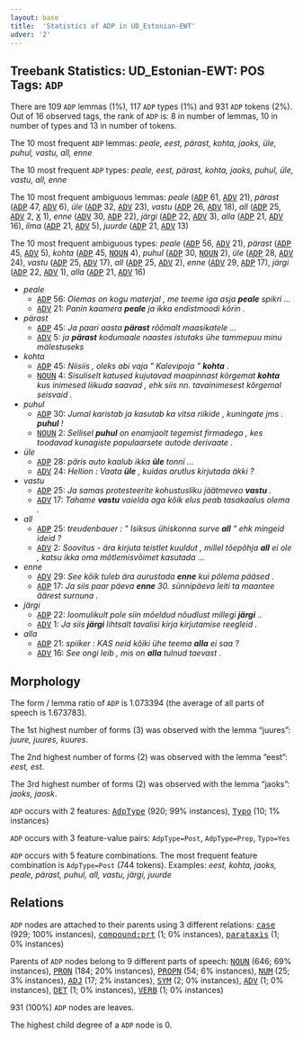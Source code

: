 ```yaml
---
layout: base
title:  'Statistics of ADP in UD_Estonian-EWT'
udver: '2'
---
```


## Treebank Statistics: UD_Estonian-EWT: POS Tags: `ADP`

There are 109 `ADP` lemmas (1%), 117 `ADP` types (1%) and 931 `ADP` tokens (2%).
Out of 16 observed tags, the rank of `ADP` is: 8 in number of lemmas, 10 in number of types and 13 in number of tokens.

The 10 most frequent `ADP` lemmas: <em>peale, eest, pärast, kohta, jaoks, üle, puhul, vastu, all, enne</em>

The 10 most frequent `ADP` types:  <em>peale, eest, pärast, kohta, jaoks, puhul, üle, vastu, all, enne</em>

The 10 most frequent ambiguous lemmas: <em>peale</em> (<tt><a href="et_ewt-pos-ADP.html">ADP</a></tt> 61, <tt><a href="et_ewt-pos-ADV.html">ADV</a></tt> 21), <em>pärast</em> (<tt><a href="et_ewt-pos-ADP.html">ADP</a></tt> 47, <tt><a href="et_ewt-pos-ADV.html">ADV</a></tt> 6), <em>üle</em> (<tt><a href="et_ewt-pos-ADP.html">ADP</a></tt> 32, <tt><a href="et_ewt-pos-ADV.html">ADV</a></tt> 23), <em>vastu</em> (<tt><a href="et_ewt-pos-ADP.html">ADP</a></tt> 26, <tt><a href="et_ewt-pos-ADV.html">ADV</a></tt> 18), <em>all</em> (<tt><a href="et_ewt-pos-ADP.html">ADP</a></tt> 25, <tt><a href="et_ewt-pos-ADV.html">ADV</a></tt> 2, <tt><a href="et_ewt-pos-X.html">X</a></tt> 1), <em>enne</em> (<tt><a href="et_ewt-pos-ADV.html">ADV</a></tt> 30, <tt><a href="et_ewt-pos-ADP.html">ADP</a></tt> 22), <em>järgi</em> (<tt><a href="et_ewt-pos-ADP.html">ADP</a></tt> 22, <tt><a href="et_ewt-pos-ADV.html">ADV</a></tt> 3), <em>alla</em> (<tt><a href="et_ewt-pos-ADP.html">ADP</a></tt> 21, <tt><a href="et_ewt-pos-ADV.html">ADV</a></tt> 16), <em>ilma</em> (<tt><a href="et_ewt-pos-ADP.html">ADP</a></tt> 21, <tt><a href="et_ewt-pos-ADV.html">ADV</a></tt> 5), <em>juurde</em> (<tt><a href="et_ewt-pos-ADP.html">ADP</a></tt> 21, <tt><a href="et_ewt-pos-ADV.html">ADV</a></tt> 13)

The 10 most frequent ambiguous types:  <em>peale</em> (<tt><a href="et_ewt-pos-ADP.html">ADP</a></tt> 56, <tt><a href="et_ewt-pos-ADV.html">ADV</a></tt> 21), <em>pärast</em> (<tt><a href="et_ewt-pos-ADP.html">ADP</a></tt> 45, <tt><a href="et_ewt-pos-ADV.html">ADV</a></tt> 5), <em>kohta</em> (<tt><a href="et_ewt-pos-ADP.html">ADP</a></tt> 45, <tt><a href="et_ewt-pos-NOUN.html">NOUN</a></tt> 4), <em>puhul</em> (<tt><a href="et_ewt-pos-ADP.html">ADP</a></tt> 30, <tt><a href="et_ewt-pos-NOUN.html">NOUN</a></tt> 2), <em>üle</em> (<tt><a href="et_ewt-pos-ADP.html">ADP</a></tt> 28, <tt><a href="et_ewt-pos-ADV.html">ADV</a></tt> 24), <em>vastu</em> (<tt><a href="et_ewt-pos-ADP.html">ADP</a></tt> 25, <tt><a href="et_ewt-pos-ADV.html">ADV</a></tt> 17), <em>all</em> (<tt><a href="et_ewt-pos-ADP.html">ADP</a></tt> 25, <tt><a href="et_ewt-pos-ADV.html">ADV</a></tt> 2), <em>enne</em> (<tt><a href="et_ewt-pos-ADV.html">ADV</a></tt> 29, <tt><a href="et_ewt-pos-ADP.html">ADP</a></tt> 17), <em>järgi</em> (<tt><a href="et_ewt-pos-ADP.html">ADP</a></tt> 22, <tt><a href="et_ewt-pos-ADV.html">ADV</a></tt> 1), <em>alla</em> (<tt><a href="et_ewt-pos-ADP.html">ADP</a></tt> 21, <tt><a href="et_ewt-pos-ADV.html">ADV</a></tt> 16)


* <em>peale</em>
  * <tt><a href="et_ewt-pos-ADP.html">ADP</a></tt> 56: <em>Olemas on kogu materjal , me teeme iga asja <b>peale</b> spikri ...</em>
  * <tt><a href="et_ewt-pos-ADV.html">ADV</a></tt> 21: <em>Panin kaamera <b>peale</b> ja ikka endistmoodi kõrin .</em>
* <em>pärast</em>
  * <tt><a href="et_ewt-pos-ADP.html">ADP</a></tt> 45: <em>Ja paari aasta <b>pärast</b> rôômalt maasikatele ...</em>
  * <tt><a href="et_ewt-pos-ADV.html">ADV</a></tt> 5: <em>ja <b>pärast</b> kodumaale naastes istutaks ühe tammepuu minu mälestuseks</em>
* <em>kohta</em>
  * <tt><a href="et_ewt-pos-ADP.html">ADP</a></tt> 45: <em>Niisiis , oleks abi vaja " Kalevipoja " <b>kohta</b> .</em>
  * <tt><a href="et_ewt-pos-NOUN.html">NOUN</a></tt> 4: <em>Sisuliselt katused kujutavad maapinnast kõrgemat <b>kohta</b> kus inimesed liikuda saavad , ehk siis nn. tavainimesest kõrgemal seisvaid .</em>
* <em>puhul</em>
  * <tt><a href="et_ewt-pos-ADP.html">ADP</a></tt> 30: <em>Jumal karistab ja kasutab ka vitsa riikide , kuningate jms . <b>puhul</b> !</em>
  * <tt><a href="et_ewt-pos-NOUN.html">NOUN</a></tt> 2: <em>Sellisel <b>puhul</b> on enamjaolt tegemist firmadega , kes toodavad kunagiste populaarsete autode derivaate .</em>
* <em>üle</em>
  * <tt><a href="et_ewt-pos-ADP.html">ADP</a></tt> 28: <em>päris auto kaalub ikka <b>üle</b> tonni ...</em>
  * <tt><a href="et_ewt-pos-ADV.html">ADV</a></tt> 24: <em>Hellion : Vaata <b>üle</b> , kuidas arutlus kirjutada äkki ?</em>
* <em>vastu</em>
  * <tt><a href="et_ewt-pos-ADP.html">ADP</a></tt> 25: <em>Ja samas protesteerite kohustusliku jäätmeveo <b>vastu</b> .</em>
  * <tt><a href="et_ewt-pos-ADV.html">ADV</a></tt> 17: <em>Tahame <b>vastu</b> vaielda aga kõik elus peab tasakaalus olema .</em>
* <em>all</em>
  * <tt><a href="et_ewt-pos-ADP.html">ADP</a></tt> 25: <em>treudenbauer : " Isiksus ühiskonna surve <b>all</b> " ehk mingeid ideid ?</em>
  * <tt><a href="et_ewt-pos-ADV.html">ADV</a></tt> 2: <em>Soovitus - ära kirjuta teistlet kuuldut , millel tõepõhja <b>all</b> ei ole , katsu ikka oma mõtlemisvõimet kasutada ...</em>
* <em>enne</em>
  * <tt><a href="et_ewt-pos-ADV.html">ADV</a></tt> 29: <em>See kôik tuleb ära aurustada <b>enne</b> kui pôlema pääsed .</em>
  * <tt><a href="et_ewt-pos-ADP.html">ADP</a></tt> 17: <em>Ja siis paar päeva <b>enne</b> 30. sünnipäeva leiti ta maantee äärest surnuna .</em>
* <em>järgi</em>
  * <tt><a href="et_ewt-pos-ADP.html">ADP</a></tt> 22: <em>loomulikult pole siin mõeldud nõudlust millegi <b>järgi</b> ..</em>
  * <tt><a href="et_ewt-pos-ADV.html">ADV</a></tt> 1: <em>Ja siis <b>järgi</b> lihtsalt tavalisi kirja kirjutamise reegleid .</em>
* <em>alla</em>
  * <tt><a href="et_ewt-pos-ADP.html">ADP</a></tt> 21: <em>spiiker : KAS neid kõiki ühe teema <b>alla</b> ei saa ?</em>
  * <tt><a href="et_ewt-pos-ADV.html">ADV</a></tt> 16: <em>See ongi leib , mis on <b>alla</b> tulnud taevast .</em>

## Morphology

The form / lemma ratio of `ADP` is 1.073394 (the average of all parts of speech is 1.673783).

The 1st highest number of forms (3) was observed with the lemma “juures”: <em>juure, juures, kuures</em>.

The 2nd highest number of forms (2) was observed with the lemma “eest”: <em>eest, est</em>.

The 3rd highest number of forms (2) was observed with the lemma “jaoks”: <em>jaoks, jaosk</em>.

`ADP` occurs with 2 features: <tt><a href="et_ewt-feat-AdpType.html">AdpType</a></tt> (920; 99% instances), <tt><a href="et_ewt-feat-Typo.html">Typo</a></tt> (10; 1% instances)

`ADP` occurs with 3 feature-value pairs: `AdpType=Post`, `AdpType=Prep`, `Typo=Yes`

`ADP` occurs with 5 feature combinations.
The most frequent feature combination is `AdpType=Post` (744 tokens).
Examples: <em>eest, kohta, jaoks, peale, pärast, puhul, all, vastu, järgi, juurde</em>


## Relations

`ADP` nodes are attached to their parents using 3 different relations: <tt><a href="et_ewt-dep-case.html">case</a></tt> (929; 100% instances), <tt><a href="et_ewt-dep-compound-prt.html">compound:prt</a></tt> (1; 0% instances), <tt><a href="et_ewt-dep-parataxis.html">parataxis</a></tt> (1; 0% instances)

Parents of `ADP` nodes belong to 9 different parts of speech: <tt><a href="et_ewt-pos-NOUN.html">NOUN</a></tt> (646; 69% instances), <tt><a href="et_ewt-pos-PRON.html">PRON</a></tt> (184; 20% instances), <tt><a href="et_ewt-pos-PROPN.html">PROPN</a></tt> (54; 6% instances), <tt><a href="et_ewt-pos-NUM.html">NUM</a></tt> (25; 3% instances), <tt><a href="et_ewt-pos-ADJ.html">ADJ</a></tt> (17; 2% instances), <tt><a href="et_ewt-pos-SYM.html">SYM</a></tt> (2; 0% instances), <tt><a href="et_ewt-pos-ADV.html">ADV</a></tt> (1; 0% instances), <tt><a href="et_ewt-pos-DET.html">DET</a></tt> (1; 0% instances), <tt><a href="et_ewt-pos-VERB.html">VERB</a></tt> (1; 0% instances)

931 (100%) `ADP` nodes are leaves.

The highest child degree of a `ADP` node is 0.

